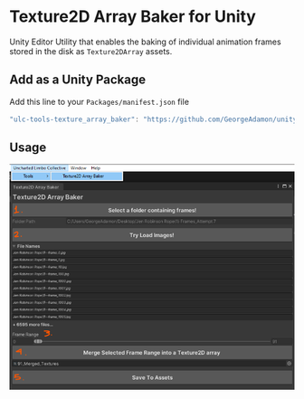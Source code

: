 # Texture2D Array Baker for Unity
 Unity Editor Utility that enables the baking of individual animation frames stored in the disk as `Texture2DArray` assets.
 
## Add as a Unity Package
Add this line to your `Packages/manifest.json` file
```js
"ulc-tools-texture_array_baker": "https://github.com/GeorgeAdamon/unity-texture-array-baker.git?path=/UnityProject/Assets/TextureArrayBaker#master",
```

## Usage
![Image](img/how-to.png)
